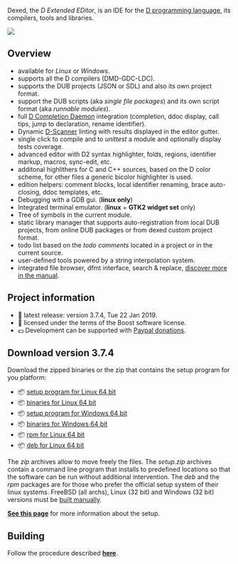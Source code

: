 Dexed, the _D Extended EDitor_, is an IDE for the [D programming language](https://dlang.org), its compilers, tools and libraries.

[![](https://basile-z.github.io/dexed/img/coedit_kde4_thumb.png)](https://basile-z.github.io/dexed/img/coedit_kde4.png)

## Overview

- available for _Linux_ or _Windows_.
- supports all the D compilers (DMD-GDC-LDC).
- supports the DUB projects (JSON or SDL) and also its own project format.
- support the DUB scripts (aka _single file packages_) and its own script format (aka _runnable modules_).
- full [D Completion Daemon](https://github.com/dlang-community/DCD) integration (completion, ddoc display, call tips, jump to declaration, rename identifier).
- Dynamic [D-Scanner](https://github.com/dlang-community/D-Scanner) linting with results displayed in the editor gutter.
- single click to compile and to _unittest_ a module and optionally display tests coverage.
- advanced editor with D2 syntax highlighter, folds, regions, identifier markup, macros, sync-edit, etc.
- additonal highlithers for C and C++ sources, based on the D color scheme, for other files a generic bicolor highlighter is used.
- edition helpers: comment blocks, local identifier renaming, brace auto-closing, ddoc templates, etc.
- Debugging with a GDB gui. (**linux only**)
- Integrated terminal emulator. (**linux** + **GTK2 widget set** only)
- Tree of symbols in the current module.
- static library manager that supports auto-registration from local DUB projects, from online DUB packages or from dexed custom project format.
- todo list based on the _todo comments_ located in a project or in the current source.
- user-defined tools powered by a string interpolation system.
- integrated file browser, dfmt interface, search & replace, [discover more in the manual](https://basile-z.github.io/dexed/).

## Project information

- :bookmark: latest release: version 3.7.4, Tue 22 Jan 2019.
- :scroll: licensed under the terms of the Boost software license.
- :dollar: Development can be supported with [Paypal donations](https://www.paypal.com/cgi-bin/webscr?cmd=_s-xclick&hosted_button_id=AQDJVC39PJF7J).

## Download version 3.7.4

Download the zipped binaries or the zip that contains the setup program for you platform:

- :package: [setup program for Linux 64 bit](https://github.com/Basile-z/dexed/releases/download/v3.7.4/dexed.3.7.4.linux64.setup.zip)
- :package: [binaries for Linux 64 bit](https://github.com/Basile-z/dexed/releases/download/v3.7.4/dexed.3.7.4.linux64.zip)
- :package: [setup program for Windows 64 bit](https://github.com/Basile-z/dexed/releases/download/v3.7.4/dexed.3.7.4.win64.setup.zip)
- :package: [binaries for Windows 64 bit](https://github.com/Basile-z/dexed/releases/download/v3.7.4/dexed.3.7.4.win64.zip)
- :package: [rpm for Linux 64 bit](https://github.com/Basile-z/dexed/releases/download/v3.7.4/dexed-3.7.4-0.x86_64.rpm)
- :package: [deb for Linux 64 bit](https://github.com/Basile-z/dexed/releases/download/v3.7.4/dexed-3.7.4.amd64.deb)

The _zip_ archives allow to move freely the files.
The _setup.zip_ archives contain a command line program that installs to predefined locations so that the software can be run without additional intervention.
The _deb_ and the _rpm_ packages are for those who prefer the official setup system of their linux systems.
FreeBSD (all archs), Linux (32 bit) and Windows (32 bit) versions must be [built manually](https://basile-z.github.io/dexed/build.html).

[**See this page**](https://basile-z.github.io/dexed/setup.html) for more information about the setup.

## Building

Follow the procedure described [**here**](https://basile-z.github.io/dexed/build.html).
